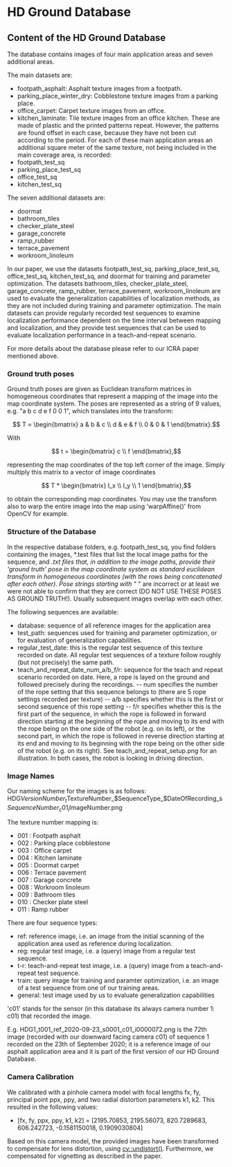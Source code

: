 # HD Ground Database


## Content of the HD Ground Database
The database contains images of four main application areas and seven additional areas.

The main datasets are:
- footpath_asphalt: Asphalt texture images from a footpath.
- parking_place_winter_dry: Cobblestone texture images from a parking place.
- office_carpet: Carpet texture images from an office.
- kitchen_laminate: Tile texture images from an office kitchen. These are made of plastic and the printed patterns repeat. However, the patterns are found offset in each case, because they have not been cut according to the period.
For each of these main application areas an additional square meter of the same texture, not being included in the main coverage area, is recorded:
- footpath_test_sq
- parking_place_test_sq
- office_test_sq
- kitchen_test_sq

The seven additional datasets are:
- doormat
- bathroom_tiles
- checker_plate_steel
- garage_concrete
- ramp_rubber
- terrace_pavement
- workroom_linoleum

In our paper, we use the datasets footpath_test_sq, parking_place_test_sq, office_test_sq, kitchen_test_sq, and doormat for training and parameter optimization. The datasets bathroom_tiles, checker_plate_steel, garage_concrete, ramp_rubber, terrace_pavement, workroom_linoleum are used to evaluate the generalization capabilities of localization methods, as they are not included during training and parameter optimization. The main datasets can provide regularly recorded test sequences to examine localization performance dependent on the time interval between mapping and localization, and they provide test sequences that can be used to evaluate localization performance in a teach-and-repeat scenario. 

For more details about the database please refer to our ICRA paper mentioned above.

### Ground truth poses
Ground truth poses are given as Euclidean transform matrices in homogeneous coordinates that represent a mapping of the image into the map coordinate system.
The poses are represented as a string of 9 values, e.g. "a b c d e f 0 0 1", which translates into the transform:

$$ T = \begin{bmatrix}
a & b & c \\
d & e & f \\
0 & 0 & 1
\end{bmatrix}.$$

With 

$$ t = \begin{bmatrix}
c \\
f 
\end{bmatrix},$$

representing the map coordinates of the top left corner of the image.
Simply multiply this matrix to a vector of image coordinates 

$$ T * \begin{bmatrix}
I_x \\
I_y \\
1
\end{bmatrix},$$

to obtain the corresponding map coordinates.
You may use the transform also to warp the entire image into the map using 'warpAffine()' from OpenCV for example.

### Structure of the Database
In the respective database folders, e.g. footpath_test_sq, you find folders containing the images, *.test files that list the local image paths for the sequence, and *.txt files that, in addition to the image paths, provide their 'ground truth' pose in the map coordinate system as standard euclidean transform in homogeneous coordinates (with the rows being concatenated after each other). Pose strings starting with "* " are incorrect or at least we were not able to confirm that they are correct (DO NOT USE THESE POSES AS GROUND TRUTH!). 
Usually subsequent images overlap with each other.

The following sequences are available:
- database: sequence of all reference images for the application area
- test_path: sequences used for training and parameter optimization, or for evaluation of generalization capabilities.
- regular_test_date: this is the regular test sequence of this texture recorded on date. All regular test sequences of a texture follow roughly (but not precisely) the same path.
- teach_and_repeat_date_num_a/b_f/r: sequence for the teach and repeat scenario recorded on date. Here, a rope is layed on the ground and followed precisely during the recordings.
-- num specifies the number of the rope setting that this sequence belongs to (there are 5 rope settings recorded per texture)
-- a/b specifies whether this is the first or second sequence of this rope setting
-- f/r specifies whether this is the first part of the sequence, in which the rope is followed in forward direction starting at the beginning of the rope and moving to its end with the rope being on the one side of the robot (e.g. on its left), or the second part, in which the rope is followed in reverse direction starting at its end and moving to its beginning with the rope being on the other side of the robot (e.g. on its right). See teach_and_repeat_setup.png for an illustration. In both cases, the robot is looking in driving direction.

### Image Names
Our naming scheme for the images is as follows:
HDG$VersionNumber_t$TextureNumber_$SequenceType_$DateOfRecording_s$SequenceNumber_c01_i$ImageNumber.png

The texture number mapping is:
- 001 : Footpath asphalt
- 002 : Parking place cobblestone
- 003 : Office carpet
- 004 : Kitchen laminate
- 005 : Doormat carpet
- 006 : Terrace pavement 
- 007 : Garage concrete
- 008 : Workroom linoleum
- 009 : Bathroom tiles
- 010 : Checker plate steel
- 011 : Ramp rubber

There are four sequence types:
- ref: reference image, i.e. an image from the initial scanning of the application area used as reference during localization.
- reg: regular test image, i.e. a (query) image from a regular test sequence.
- t-r: teach-and-repeat test image, i.e. a (query) image from a teach-and-repeat test sequence.
- train: query image for training and paramter optimization, i.e. an image of a test sequence from one of our training areas.
- general: test image used by us to evaluate generalization capabilities 


'c01' stands for the sensor (in this database its always camera number 1: c01) that recorded the image.

E.g. HDG1_t001_ref_2020-09-23_s0001_c01_i0000072.png
is the 72th image (recorded with our downward facing camera c01) of sequence 1 recorded on the 23th of September 2020;
it is a reference image of our asphalt application area and it is part of the first version of our HD Ground Database.

### Camera Calibration
We calibrated with a pinhole camera model with focal lengths fx, fy, principal point ppx, ppy, and two radial distortion parameters k1, k2. This resulted in the following values:
- [fx, fy, ppx, ppy, k1, k2] = [2195.70853, 2195.56073, 820.7289683, 606.242723, -0.1581150018, 0.1909030804]

Based on this camera model, the provided images have been transformed to compensate for lens distortion, using [cv::undistort()](https://docs.opencv.org/4.5.5/d9/d0c/group__calib3d.html#ga69f2545a8b62a6b0fc2ee060dc30559d). Furthermore, we compensated for vignetting as described in the paper.
